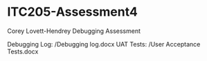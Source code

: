 # ITC205-Assessment4
Corey Lovett-Hendrey Debugging Assessment

Debugging Log: /Debugging log.docx
UAT Tests: /User Acceptance Tests.docx